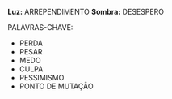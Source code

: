 **Luz:** ARREPENDIMENTO
**Sombra:** DESESPERO

PALAVRAS-CHAVE:
- PERDA
- PESAR
- MEDO
- CULPA
- PESSIMISMO
- PONTO DE MUTAÇÃO